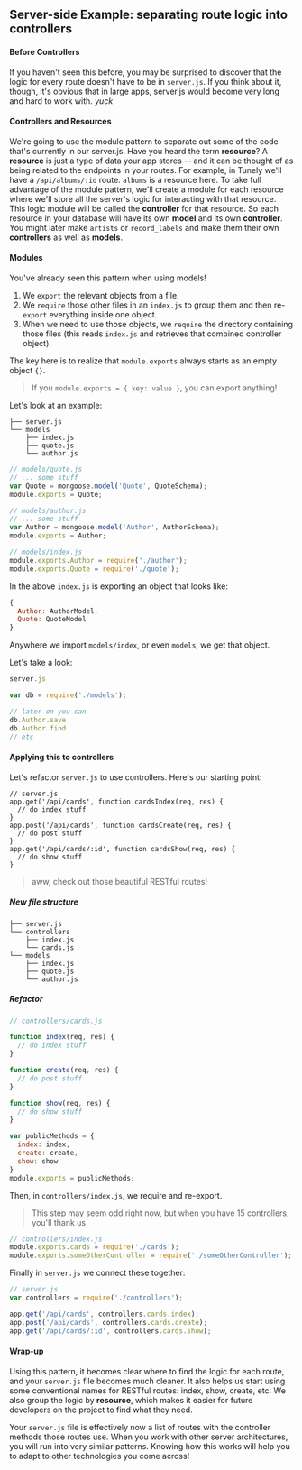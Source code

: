 ## Server-side Example: separating route logic into controllers


#### Before Controllers

If you haven't seen this before, you may be surprised to discover that the logic for every route doesn't have to be in `server.js`.  If you think about it, though, it's obvious that in large apps, server.js would become very long and hard to work with. _yuck_

#### Controllers and Resources

We're going to use the module pattern to separate out some of the code that's currently in our server.js.  Have you heard the term **resource**?  A **resource** is just a type of data your app stores -- and it can be thought of as being related to the endpoints in your routes.  For example, in Tunely we'll have a `/api/albums/:id` route.  `albums` is a resource here. To take full advantage of the module pattern, we'll create a module for each resource where we'll store all the server's logic for interacting with that resource. This logic module will be called the **controller** for that resource. So each resource in your database will have its own **model** and its own **controller**. You might later make `artists` or `record_labels` and make them their own **controllers** as well as **models**.    

#### Modules

You've already seen this pattern when using models!

1. We `export` the relevant objects from a file.  
1. We `require` those other files in an `index.js` to group them and then re-`export` everything inside one object.
1. When we need to use those objects, we `require` the directory containing those files (this reads `index.js` and retrieves that combined controller object).

The key here is to realize that `module.exports` always starts as an empty object `{}`.  

> If you `module.exports = { key: value }`, you can export anything!

Let's look at an example:

```
├── server.js
└── models
    ├── index.js
    ├── quote.js
    └── author.js

```
 
```js
// models/quote.js
// ... some stuff
var Quote = mongoose.model('Quote', QuoteSchema);
module.exports = Quote;
```

```js
// models/author.js
// ... some stuff
var Author = mongoose.model('Author', AuthorSchema);
module.exports = Author;
```

```js
// models/index.js
module.exports.Author = require('./author');
module.exports.Quote = require('./quote');
```

In the above `index.js` is exporting an object that looks like:

```js
{ 
  Author: AuthorModel,
  Quote: QuoteModel
}
```

Anywhere we import `models/index`, or even `models`, we get that object.

Let's take a look:

```js
server.js

var db = require('./models');

// later on you can
db.Author.save
db.Author.find
// etc
```

#### Applying this to controllers

Let's refactor `server.js` to use controllers. Here's our starting point:

```
// server.js
app.get('/api/cards', function cardsIndex(req, res) { 
  // do index stuff 
}
app.post('/api/cards', function cardsCreate(req, res) { 
  // do post stuff
}
app.get('/api/cards/:id', function cardsShow(req, res) { 
  // do show stuff
}
```

> aww, check out those beautiful RESTful routes!

##### New file structure



```
├── server.js
└── controllers
    ├── index.js
    └── cards.js
└── models
    ├── index.js
    ├── quote.js
    └── author.js
```

##### Refactor

```js
// controllers/cards.js

function index(req, res) {
  // do index stuff
}

function create(req, res) {
  // do post stuff
}

function show(req, res) {
  // do show stuff
}

var publicMethods = {
  index: index,
  create: create,
  show: show
}
module.exports = publicMethods;
```

Then, in `controllers/index.js`, we require and re-export.  

> This step may seem odd right now, but when you have 15 controllers, you'll thank us.

```js
// controllers/index.js
module.exports.cards = require('./cards');
module.exports.someOtherController = require('./someOtherController');
```

Finally in `server.js` we connect these together:

```js
// server.js
var controllers = require('./controllers');

app.get('/api/cards', controllers.cards.index);
app.post('/api/cards', controllers.cards.create);
app.get('/api/cards/:id', controllers.cards.show);
```

#### Wrap-up

Using this pattern, it becomes clear where to find the logic for each route, and your `server.js` file becomes much cleaner.  It also helps us start using some conventional names for RESTful routes: index, show, create, etc.  We also group the logic by **resource**, which makes it easier for future developers on the project to find what they need.

Your `server.js` file is effectively now a list of routes with the controller methods those routes use.  When you work with other server architectures, you will run into very similar patterns. Knowing how this works will help you to adapt to other technologies you come across!

